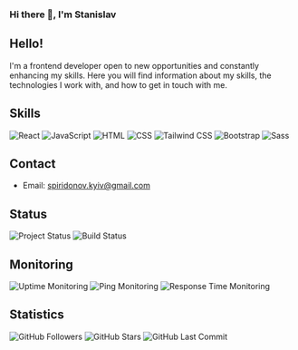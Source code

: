 ### Hi there 👋, I'm Stanislav 

## Hello!

I'm a frontend developer open to new opportunities and constantly enhancing my skills. Here you will find information about my skills, the technologies I work with, and how to get in touch with me.

## Skills

![React](https://img.shields.io/badge/-React-61DAFB?logo=react&logoColor=white&style=for-the-badge)
![JavaScript](https://img.shields.io/badge/-JavaScript-F7DF1E?logo=javascript&logoColor=white&style=for-the-badge)
![HTML](https://img.shields.io/badge/-HTML-E34F26?logo=html5&logoColor=white&style=for-the-badge)
![CSS](https://img.shields.io/badge/-CSS-1572B6?logo=css3&logoColor=white&style=for-the-badge)
![Tailwind CSS](https://img.shields.io/badge/-Tailwind_CSS-38B2AC?logo=tailwind-css&logoColor=white&style=for-the-badge)
![Bootstrap](https://img.shields.io/badge/-Bootstrap-7952B3?logo=bootstrap&logoColor=white&style=for-the-badge)
![Sass](https://img.shields.io/badge/-Sass-CC6699?logo=sass&logoColor=white&style=for-the-badge)

## Contact

- Email: spiridonov.kyiv@gmail.com

## Status

![Project Status](https://img.shields.io/badge/status-open-brightgreen)
![Build Status](https://img.shields.io/badge/build-passing-brightgreen)

## Monitoring

![Uptime Monitoring](https://img.shields.io/website?url=https%3A%2F%2Fexample.com%2F)
![Ping Monitoring](https://img.shields.io/pingdom/uptime.svg)
![Response Time Monitoring](https://img.shields.io/pingdom/response-time.svg)

## Statistics

![GitHub Followers](https://img.shields.io/github/followers/yourusername.svg?style=social&label=Follow)
![GitHub Stars](https://img.shields.io/github/stars/yourusername.svg?style=social&label=Stars)
![GitHub Last Commit](https://img.shields.io/github/last-commit/yourusername/yourrepository.svg)

